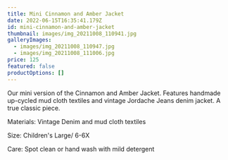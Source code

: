 ```yaml
---
title: Mini Cinnamon and Amber Jacket
date: 2022-06-15T16:35:41.179Z
id: mini-cinnamon-and-amber-jacket
thumbnail: images/img_20211008_110941.jpg
galleryImages:
  - images/img_20211008_110947.jpg
  - images/img_20211008_111006.jpg
price: 125
featured: false
productOptions: []
---
```

Our mini version of the Cinnamon and Amber Jacket. Features handmade up-cycled mud cloth textiles and vintage Jordache Jeans denim jacket. A true classic piece. 

Materials: Vintage Denim and mud cloth textiles

Size: Children's Large/ 6-6X

Care: Spot clean or hand wash with mild detergent